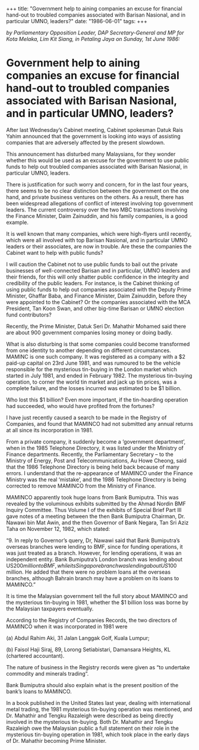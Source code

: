 +++ 
title: "Government help to aining companies an excuse for financial hand-out to troubled companies associated with Barisan Nasional, and in particular UMNO, leaders?"
date: "1986-06-01"
tags:
+++

_by Parliamentary Opposition Leader, DAP Secretary-General and MP for Kota Melaka, Lim Kit Siang, in Petaling Jaya on Sunday, 1st June 1986:_

# Government help to aining companies an excuse for financial hand-out to troubled companies associated with Barisan Nasional, and in particular UMNO, leaders?
 
After last Wednesday’s Cabinet meeting, Cabinet spokesman Datuk Rais Yahim announced that the government is looking into ways of assisting companies that are adversely affected by the present slowdown.</u>

This announcement has disturbed many Malaysians, for they wonder whether this would be used as an excuse for the government to use public funds to help out troubled companies associated with Barisan Nasional, in particular UMNO, leaders.

There is justification for such worry and concern, for in the last four years, there seems to be no clear distinction between the government on the one hand, and private business ventures on the others. As a result, there has been widespread allegations of conflict of interest involving top government leaders. The current controversy over the two MBC transactions involving the Finance Minister, Daim Zainuddin, and his family companies, is a good example.

It is well known that many companies, which were high-flyers until recently, which were all involved with top Barisan Nasional, and in particular UMNO leaders or their associates, are now in trouble. Are these the companies the Cabinet want to help with public funds?

I will caution the Cabinet not to use public funds to bail out the private businesses of well-connected Barisan and in particular, UMNO leaders and their friends, for this will only shatter public confidence in the integrity and credibility of the public leaders. For instance, is the Cabinet thinking of using public funds to help out companies associated with the Deputy Prime Minister, Ghaffar Baba, and Finance Minister, Daim Zainuddin, before they were appointed to the Cabinet? Or the companies associated with the MCA President, Tan Koon Swan, and other big-time Barisan or UMNO election fund contributors?

Recently, the Prime Minister, Datuk Seri Dr. Mahathir Mohamed said there are about 900 government companies losing money or doing badly.

What is also disturbing is that some companies could become transformed from one identity to another depending on different circumstances. MAMINC is one such company. It was registered as a company with a $2 paid-up capital on 23rd June 1981, and was rumoured to be the vehicle responsible for the mysterious tin-buying in the London market which started in July 1981, and ended in February 1982. The mysterious tin-buying operation, to corner the world tin market and jack up tin prices, was a complete failure, and the losses incurred was estimated to be $1 billion.

Who lost this $1 billion? Even more important, if the tin-hoarding operation had succeeded, who would have profited from the fortunes?

I have just recently caused a search to be made in the Registry of Companies, and found that MAMINCO had not submitted any annual returns at all since its incorporation in 1981. 

From a private company, it suddenly become a ‘government department’, when in the 1985 Telephone Directory, it was listed under the Ministry of Finance departments. Recently, the Parliamentary Secretary – to the Ministry of Energy, Post and Telecommunications, Au Howe Cheong, said that the 1986 Telephone Directory is being held back because of many errors. I understand that the re-appearance of MAMINCO under the Finance Ministry was the real ‘mistake’, and the 1986 Telephone Directory is being corrected to remove MAMINCO from the Ministry of Finance.

MAMINCO apparently took huge loans from Bank Bumiputra. This was revealed by the voluminous exhibits submitted by the Ahmad Nordin BMF Inquiry Committee. Thus Volume I of the exhibits of Special Brief Part III gave notes of a meeting between the then Bank Bumiputra Chairman, Dr. Nawawi bin Mat Awin, and the then Governor of Bank Negara, Tan Sri Aziz Taha on November 12, 1982, which stated:

“9. In reply to Governor’s query, Dr, Nawawi said that Bank Bumiputra’s overseas branches were lending to BMF, since for funding operations, it was just treated as a branch. However, for lending operations, it was an independent entity. Bank Bumiputra’s London branch was lending about US$200 million to BMF, while its Singapore branch was lending about US$100 million. He added that there were no problem loans at the overseas branches, although Bahrain branch may have a problem on its loans to MAMINCO.”

It is time the Malaysian government tell the full story about MAMINCO and the mysterious tin-buying in 1981, whether the $1 billion loss was borne by the Malaysian taxpayers eventually.

According to the Registry of Companies Records, the two directors of MAMINCO when it was incorporated in 1981 were

(a) Abdul Rahim Aki,
31 Jalan Langgak Golf, Kuala Lumpur;

(b) Faisol Haji Siraj,
89, Lorong Setiabistari,
Damansara Heights, KL (chartered accountant).

The nature of business in the Registry records were given as “to undertake commodity and minerals trading”.

Bank Bumiputra should also explain what is the present position of the bank’s loans to MAMINCO.

In a book published in the United States last year, dealing with international metal trading, the 1981 mysterious tin-buying operation was mentioned, and Dr. Mahathir and Tengku Razaleigh were described as being directly involved in the mysterious tin-buying. Both Dr. Mahathir and Tengku Razaleigh owe the Malaysian public a full statement on their role in the mysterious tin-buying operation in 1981, which took place in the early days of Dr. Mahathir becoming Prime Minister.
 
